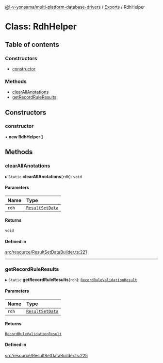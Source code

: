 [@l-v-yonsama/multi-platform-database-drivers](../README.md) / [Exports](../modules.md) / RdhHelper

# Class: RdhHelper

## Table of contents

### Constructors

- [constructor](RdhHelper.md#constructor)

### Methods

- [clearAllAnotations](RdhHelper.md#clearallanotations)
- [getRecordRuleResults](RdhHelper.md#getrecordruleresults)

## Constructors

### constructor

• **new RdhHelper**()

## Methods

### clearAllAnotations

▸ `Static` **clearAllAnotations**(`rdh`): `void`

#### Parameters

| Name | Type |
| :------ | :------ |
| `rdh` | [`ResultSetData`](../modules.md#resultsetdata) |

#### Returns

`void`

#### Defined in

[src/resource/ResultSetDataBuilder.ts:221](https://github.com/l-v-yonsama/db-drivers/blob/de48766/src/resource/ResultSetDataBuilder.ts#L221)

___

### getRecordRuleResults

▸ `Static` **getRecordRuleResults**(`rdh`): [`RecordRuleValidationResult`](../modules.md#recordrulevalidationresult)

#### Parameters

| Name | Type |
| :------ | :------ |
| `rdh` | [`ResultSetData`](../modules.md#resultsetdata) |

#### Returns

[`RecordRuleValidationResult`](../modules.md#recordrulevalidationresult)

#### Defined in

[src/resource/ResultSetDataBuilder.ts:225](https://github.com/l-v-yonsama/db-drivers/blob/de48766/src/resource/ResultSetDataBuilder.ts#L225)
